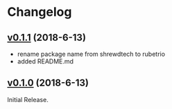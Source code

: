 # Changelog

## [v0.1.1](https://github.com/rubetrio/google-cloud-storage-java-helper/tree/master) (2018-6-13)

* rename package name from shrewdtech to rubetrio
* added README.md

## [v0.1.0](https://github.com/rubetrio/google-cloud-storage-java-helper/releases/tag/v0.1.0) (2018-6-13)

Initial Release.
